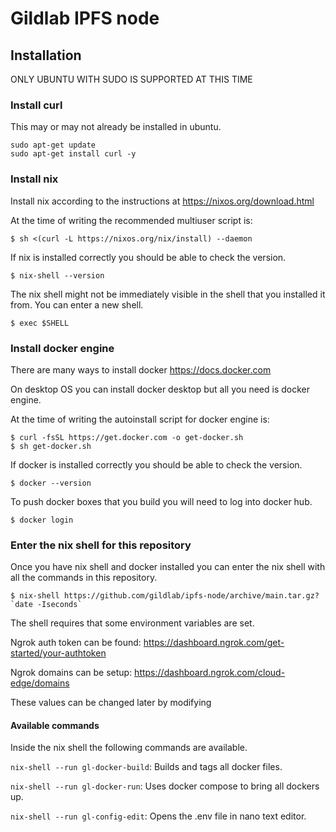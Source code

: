 # Gildlab IPFS node

## Installation

ONLY UBUNTU WITH SUDO IS SUPPORTED AT THIS TIME

### Install curl

This may or may not already be installed in ubuntu.

```
sudo apt-get update
sudo apt-get install curl -y
```

### Install nix

Install nix according to the instructions at https://nixos.org/download.html

At the time of writing the recommended multiuser script is:

```
$ sh <(curl -L https://nixos.org/nix/install) --daemon
```

If nix is installed correctly you should be able to check the version.

```
$ nix-shell --version
```

The nix shell might not be immediately visible in the shell that you installed
it from. You can enter a new shell.

```
$ exec $SHELL
```

### Install docker engine

There are many ways to install docker https://docs.docker.com

On desktop OS you can install docker desktop but all you need is docker engine.

At the time of writing the autoinstall script for docker engine is:

```
$ curl -fsSL https://get.docker.com -o get-docker.sh
$ sh get-docker.sh
```

If docker is installed correctly you should be able to check the version.

```
$ docker --version
```

To push docker boxes that you build you will need to log into docker hub.

```
$ docker login
```

### Enter the nix shell for this repository

Once you have nix shell and docker installed you can enter the nix shell with all the commands in this repository.

```
$ nix-shell https://github.com/gildlab/ipfs-node/archive/main.tar.gz?`date -Iseconds`
```

The shell requires that some environment variables are set.

Ngrok auth token can be found: https://dashboard.ngrok.com/get-started/your-authtoken

Ngrok domains can be setup: https://dashboard.ngrok.com/cloud-edge/domains

These values can be changed later by modifying

#### Available commands

Inside the nix shell the following commands are available.

`nix-shell --run gl-docker-build`: Builds and tags all docker files.

`nix-shell --run gl-docker-run`: Uses docker compose to bring all dockers up.

`nix-shell --run gl-config-edit`: Opens the .env file in nano text editor.